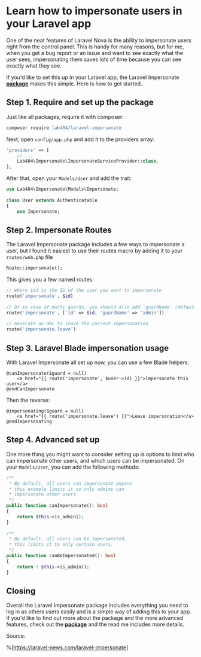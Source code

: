 # Learn how to impersonate users in your Laravel app

One of the neat features of Laravel Nova is the ability to impersonate users right from the control panel. This is handy for many reasons, but for me, when you get a bug report or an issue and want to see exactly what the user sees, impersonating them saves lots of time because you can see exactly what they see.

If you'd like to set this up in your Laravel app, the Laravel Impersonate [**package**](https://github.com/404labfr/laravel-impersonate) makes this simple. Here is how to get started.

## **Step 1. Require and set up the package**

Just like all packages, require it with composer:

```apache
composer require lab404/laravel-impersonate
```

Next, open `config/app.php` and add it to the providers array:

```php
'providers' => [
    // ...
    Lab404\Impersonate\ImpersonateServiceProvider::class,
],
```

After that, open your `Models/User` and add the trait:

```php
use Lab404\Impersonate\Models\Impersonate;
 
class User extends Authenticatable
{
    use Impersonate;
```

## **Step 2. Impersonate Routes**

The Laravel Impersonate package includes a few ways to impersonate a user, but I found it easiest to use their routes macro by adding it to your `routes/web.php` file

```apache
Route::impersonate();
```

This gives you a few named routes:

```php
// Where $id is the ID of the user you want to impersonate
route('impersonate', $id)
 
// Or in case of multi guards, you should also add `guardName` (defaults to `web`)
route('impersonate', ['id' => $id, 'guardName' => 'admin'])
 
// Generate an URL to leave the current impersonation
route('impersonate.leave')
```

## **Step 3. Laravel Blade impersonation usage**

With Laravel Impersonate all set up now, you can use a few Blade helpers:

```php-template
@canImpersonate($guard = null)
    <a href="{{ route('impersonate', $user->id) }}">Impersonate this user</a>
@endCanImpersonate
```

Then the reverse:

```php-template
@impersonating($guard = null)
    <a href="{{ route('impersonate.leave') }}">Leave impersonation</a>
@endImpersonating
```

## **Step 4. Advanced set up**

One more thing you might want to consider setting up is options to limit who can impersonate other users, and which users can be impersonated. On your `Models/User`, you can add the following methods:

```php
/**
 * By default, all users can impersonate anyone
 * this example limits it so only admins can
 * impersonate other users
 */
public function canImpersonate(): bool
{
    return $this->is_admin();
}
 
/**
 * By default, all users can be impersonated,
 * this limits it to only certain users.
 */
public function canBeImpersonated(): bool
{
    return ! $this->is_admin();
}
```

## **Closing**

Overall the Laravel Impersonate package includes everything you need to log in as others users easily and is a simple way of adding this to your app. If you'd like to find out more about the package and the more advanced features, check out the [**package**](https://github.com/404labfr/laravel-impersonate) and the read me includes more details.

Source:

%[https://laravel-news.com/laravel-impersonate]
